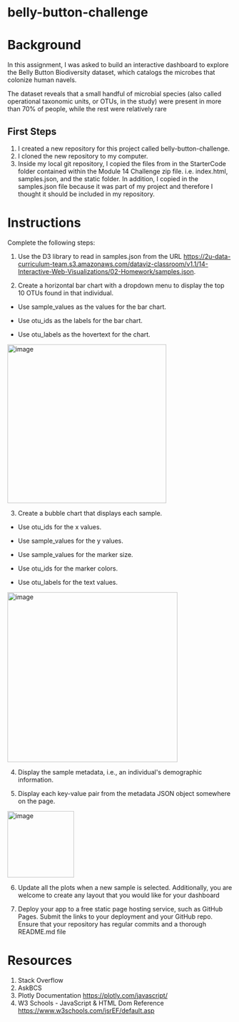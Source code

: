 # belly-button-challenge

# Background
In this assignment, I was asked to build an interactive dashboard to explore the Belly Button Biodiversity dataset, which catalogs the microbes that colonize human navels.

The dataset reveals that a small handful of microbial species (also called operational taxonomic units, or OTUs, in the study) were present in more than 70% of people, while the rest were relatively rare

## First Steps 
1. I created a new repository for this project called belly-button-challenge.
2. I cloned the new repository to my computer.
3. Inside my local git repository, I copied the files from in the StarterCode folder contained within the Module 14 Challenge zip file. i.e. index.html, samples.json, and the static folder. In addition, I copied in the samples.json file because it was part of my project and therefore I thought it should be included in my repository. 

# Instructions
Complete the following steps:

1. Use the D3 library to read in samples.json from the URL https://2u-data-curriculum-team.s3.amazonaws.com/dataviz-classroom/v1.1/14-Interactive-Web-Visualizations/02-Homework/samples.json.

2. Create a horizontal bar chart with a dropdown menu to display the top 10 OTUs found in that individual.

  * Use sample_values as the values for the bar chart.

  * Use otu_ids as the labels for the bar chart.

  * Use otu_labels as the hovertext for the chart.

<img width="356" alt="image" src="https://github.com/taschaef/belly-button-challenge/assets/124079708/b7b32e0a-2a67-41e0-a309-6d749e1fcac1">

3. Create a bubble chart that displays each sample.

  * Use otu_ids for the x values.

  * Use sample_values for the y values.

  * Use sample_values for the marker size.

  * Use otu_ids for the marker colors.

  * Use otu_labels for the text values.

<img width="381" alt="image" src="https://github.com/taschaef/belly-button-challenge/assets/124079708/4ca90aab-2831-49d6-8259-c251ba339b5b">

4. Display the sample metadata, i.e., an individual's demographic information.

5. Display each key-value pair from the metadata JSON object somewhere on the page.

<img width="149" alt="image" src="https://github.com/taschaef/belly-button-challenge/assets/124079708/a6d71be8-55ae-4cc3-b74a-8e271db067db">

6. Update all the plots when a new sample is selected. Additionally, you are welcome to create any layout that you would like for your dashboard

7. Deploy your app to a free static page hosting service, such as GitHub Pages. Submit the links to your deployment and your GitHub repo. Ensure that your repository has regular commits and a thorough README.md file

# Resources 
1. Stack Overflow 
2. AskBCS
3. Plotly Documentation https://plotly.com/javascript/
4. W3 Schools - JavaScript & HTML Dom Reference https://www.w3schools.com/jsrEF/default.asp
 




